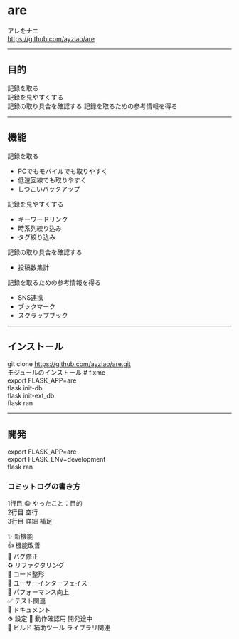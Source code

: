 # are
アレをナニ  
https://github.com/ayziao/are

---
## 目的
記録を取る  
記録を見やすくする  
記録の取り具合を確認する
記録を取るための参考情報を得る

---
## 機能
記録を取る
* PCでもモバイルでも取りやすく
* 低速回線でも取りやすく
* しつこいバックアップ

記録を見やすくする
* キーワードリンク
* 時系列絞り込み
* タグ絞り込み

記録の取り具合を確認する
* 投稿数集計

記録を取るための参考情報を得る
* SNS連携
* ブックマーク
* スクラップブック

---
## インストール
git clone https://github.com/ayziao/are.git  
モジュールのインストール  # fixme  
export FLASK_APP=are  
flask init-db  
flask init-ext_db  
flask ran  

---
## 開発
export FLASK_APP=are  
export FLASK_ENV=development  
flask ran  

### コミットログの書き方
1行目 😀 やったこと：目的  
2行目 空行  
3行目 詳細 補足  

✨ 新機能  
👍 機能改善  
🐜 バグ修正  
♻️ リファクタリング  
🧹 コード整形  
🎨 ユーザーインターフェイス  
💪 パフォーマンス向上  
✅ テスト関連  
📜 ドキュメント  
⚙ 設定
🚧 動作確認用 開発途中  
🤖 ビルド 補助ツール ライブラリ関連  
